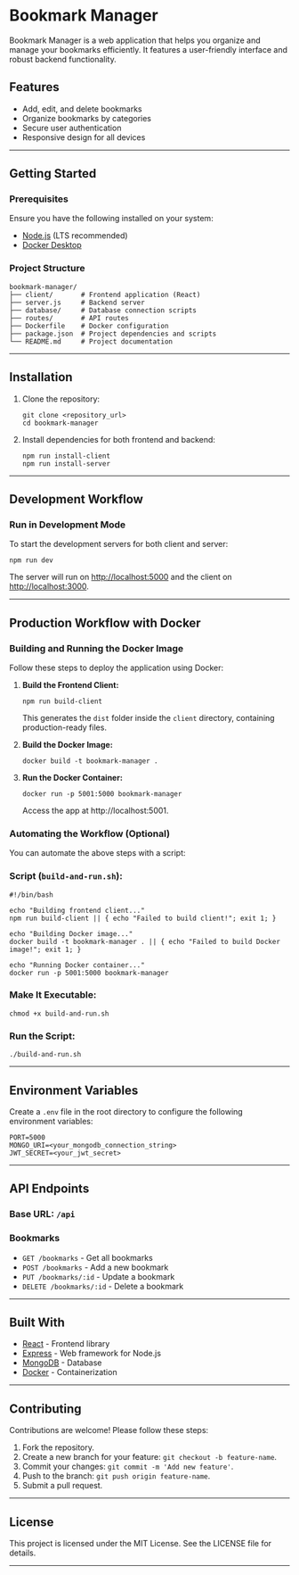# Bookmark Manager

Bookmark Manager is a web application that helps you organize and manage your bookmarks efficiently. It features a user-friendly interface and robust backend functionality.

## Features

- Add, edit, and delete bookmarks
- Organize bookmarks by categories
- Secure user authentication
- Responsive design for all devices

---

## **Getting Started**

### Prerequisites

Ensure you have the following installed on your system:

- [Node.js](https://nodejs.org/) (LTS recommended)
- [Docker Desktop](https://www.docker.com/products/docker-desktop)

### Project Structure

```
bookmark-manager/
├── client/       # Frontend application (React)
├── server.js     # Backend server
├── database/     # Database connection scripts
├── routes/       # API routes
├── Dockerfile    # Docker configuration
├── package.json  # Project dependencies and scripts
└── README.md     # Project documentation
```

---

## **Installation**

1. Clone the repository:

   ```
   git clone <repository_url>
   cd bookmark-manager
   ```

2. Install dependencies for both frontend and backend:

   ```
   npm run install-client
   npm run install-server
   ```

---

## **Development Workflow**

### Run in Development Mode

To start the development servers for both client and server:

```
npm run dev
```

The server will run on [http://localhost:5000](http://localhost:5000/) and the client on [http://localhost:3000](http://localhost:3000/).

---

## **Production Workflow with Docker**

### Building and Running the Docker Image

Follow these steps to deploy the application using Docker:

1. **Build the Frontend Client:**

   ```
   npm run build-client
   ```

   This generates the `dist` folder inside the `client` directory, containing production-ready files.

2. **Build the Docker Image:**

   ```
   docker build -t bookmark-manager .
   ```

3. **Run the Docker Container:**

   ```
   docker run -p 5001:5000 bookmark-manager
   ```

   Access the app at http://localhost:5001.

### Automating the Workflow (Optional)

You can automate the above steps with a script:

### **Script (`build-and-run.sh`):**

```
#!/bin/bash

echo "Building frontend client..."
npm run build-client || { echo "Failed to build client!"; exit 1; }

echo "Building Docker image..."
docker build -t bookmark-manager . || { echo "Failed to build Docker image!"; exit 1; }

echo "Running Docker container..."
docker run -p 5001:5000 bookmark-manager
```

### **Make It Executable:**

```
chmod +x build-and-run.sh
```

### **Run the Script:**

```
./build-and-run.sh
```

---

## **Environment Variables**

Create a `.env` file in the root directory to configure the following environment variables:

```
PORT=5000
MONGO_URI=<your_mongodb_connection_string>
JWT_SECRET=<your_jwt_secret>
```

---

## **API Endpoints**

### Base URL: `/api`

### **Bookmarks**

- `GET /bookmarks` - Get all bookmarks
- `POST /bookmarks` - Add a new bookmark
- `PUT /bookmarks/:id` - Update a bookmark
- `DELETE /bookmarks/:id` - Delete a bookmark

---

## **Built With**

- [React](https://reactjs.org/) - Frontend library
- [Express](https://expressjs.com/) - Web framework for Node.js
- [MongoDB](https://www.mongodb.com/) - Database
- [Docker](https://www.docker.com/) - Containerization

---

## **Contributing**

Contributions are welcome! Please follow these steps:

1. Fork the repository.
2. Create a new branch for your feature: `git checkout -b feature-name`.
3. Commit your changes: `git commit -m 'Add new feature'`.
4. Push to the branch: `git push origin feature-name`.
5. Submit a pull request.

---

## **License**

This project is licensed under the MIT License. See the LICENSE file for details.

---
